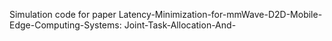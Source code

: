 Simulation code for paper  Latency-Minimization-for-mmWave-D2D-Mobile-Edge-Computing-Systems: Joint-Task-Allocation-And-

